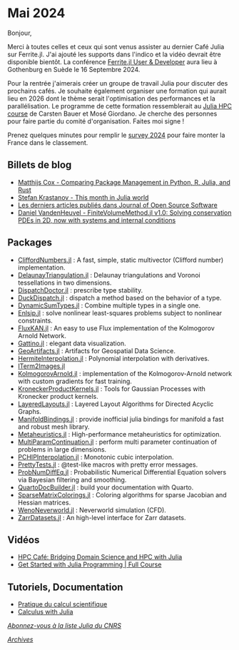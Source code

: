 # Mai 2024 

Bonjour, 

Merci à toutes celles et ceux qui sont venus assister au dernier Café Julia sur
Ferrite.jl. J'ai ajouté les supports dans l'indico et la vidéo
devrait être disponible bientôt. La conférence [Ferrite.jl User &
Developer](https://ferrite-fem.github.io/FerriteCon/)
aura lieu à Gothenburg en Suède le 16 Septembre 2024.

Pour la rentrée j'aimerais créer un groupe de travail Julia pour
discuter des prochains cafés.  Je souhaite également organiser une
formation qui aurait lieu en 2026 dont le thème serait l'optimisation
des performances et la parallélisation.  Le programme de cette
formation ressemblerait au [Julia HPC
course](https://github.com/carstenbauer/JuliaUCL24) de Carsten Bauer
et Mosé Giordano.  Je cherche des personnes pour faire partie du
comité d'organisation.  Faites moi signe !

Prenez quelques minutes pour remplir le [survey
2024](https://t.co/50xigbf2xb) pour faire monter la France dans le
classement. 


## Billets de blog

- [Matthijs Cox - Comparing Package Management in Python, R, Julia, and Rust](https://scientificcoder.com/comparing-package-management-in-python-r-julia-and-rust?utm_source=hashnode_blog_newsletter&utm_medium=email&utm_campaign=comparing-package-management-in-python-r-julia-and-rust)
- [Stefan Krastanov - This month in Julia world](https://discourse.julialang.org/c/community/news/66)
- [Les derniers articles publiés dans Journal of Open Source Software](https://joss.theoj.org/papers/in/Julia)
- [Daniel VandenHeuvel - FiniteVolumeMethod.jl v1.0: Solving conservation PDEs in 2D, now with systems and internal conditions](https://discourse.julialang.org/t/finitevolumemethod-jl-v1-0-solving-conservation-pdes-in-2d-now-with-systems-and-internal-conditions/103715)

## Packages

- [CliffordNumbers.jl](https://github.com/brainandforce/CliffordNumbers.jl) : A fast, simple, static multivector (Clifford number) implementation.
- [DelaunayTriangulation.jl](https://github.com/JuliaGeometry/DelaunayTriangulation.jl) : Delaunay triangulations and Voronoi tessellations in two dimensions.
- [DispatchDoctor.jl](https://github.com/MilesCranmer/DispatchDoctor.jl) : prescribe type stability.
- [DuckDispatch.jl](https://github.com/mrufsvold/DuckDispatch.jl) : dispatch a method based on the behavior of a type.
- [DynamicSumTypes.jl](https://github.com/JuliaDynamics/DynamicSumTypes.jl) : Combine multiple types in a single one.
- [Enlsip.jl](https://github.com/UncertainLab/Enlsip.jl) : solve nonlinear least-squares problems subject to nonlinear constraints.
- [FluxKAN.jl](https://github.com/cometscome/FluxKAN.jl) : An easy to use Flux implementation of the Kolmogorov Arnold Network. 
- [Gattino.jl](https://github.com/ChifiSource/Gattino.jl) : elegant data visualization.
- [GeoArtifacts.jl](https://github.com/JuliaEarth/GeoArtifacts.jl) : Artifacts for Geospatial Data Science.
- [HermiteInterpolation.jl](https://github.com/kbarros/HermiteInterpolation.jl) : Polynomial interpolation with derivatives.
- [ITerm2Images.jl](https://github.com/eschnett/ITerm2Images.jl)
- [KolmogorovArnold.jl](https://github.com/vpuri3/KolmogorovArnold.jl) : implementation of the Kolmogorov-Arnold network with custom gradients for fast training.
- [KroneckerProductKernels.jl](https://github.com/langfzac/KroneckerProductKernels.jl) : Tools for Gaussian Processes with Kronecker product kernels.
- [LayeredLayouts.jl](https://github.com/oxinabox/LayeredLayouts.jl) : Layered Layout Algorithms for Directed Acyclic Graphs.
- [ManifoldBindings.jl](https://github.com/jw3126/ManifoldBindings.jl) : provide inofficial julia bindings for manifold a fast and robust mesh library.
- [Metaheuristics.jl](https://github.com/jmejia8/Metaheuristics.jl) : High-performance metaheuristics for optimization.
- [MultiParamContinuation.jl](https://github.com/bifurcationkit/MultiParamContinuation.jl) : perform multi parameter continuation of problems in large dimensions.
- [PCHIPInterpolation.jl](https://github.com/gerlero/PCHIPInterpolation.jl) : Monotonic cubic interpolation.
- [PrettyTests.jl](https://github.com/tpapalex/PrettyTests.jl) : @test-like macros with pretty error messages.
- [ProbNumDiffEq.jl](https://github.com/nathanaelbosch/ProbNumDiffEq.jl) : Probabilistic Numerical Differential Equation solvers via Bayesian filtering and smoothing.
- [QuartoDocBuilder.jl](https://github.com/vituri/QuartoDocBuilder.jl) : build your documentation with Quarto.
- [SparseMatrixColorings.jl](https://github.com/gdalle/SparseMatrixColorings.jl) : Coloring algorithms for sparse Jacobian and Hessian matrices.
- [WenoNeverworld.jl](https://github.com/simone-silvestri/WenoNeverworld.jl) : Neverworld simulation (CFD).
- [ZarrDatasets.jl](https://github.com/JuliaGeo/ZarrDatasets.jl) : An high-level interface for Zarr datasets.

## Vidéos

- [HPC Café: Bridging Domain Science and HPC with Julia](https://youtu.be/ACqCny0L9V8?si=fDTmcKCCe38oJsmY)
- [Get Started with Julia Programming | Full Course](https://youtu.be/lZskxdMpYfE?si=4han_VMjRyilhg7j)

## Tutoriels, Documentation

- [Pratique du calcul scientifique](https://enpc-casc.github.io)
- [Calculus with Julia](https://jverzani.github.io/CalculusWithJuliaNotes.jl/)


[*Abonnez-vous à la liste Julia du CNRS*](https://listes.services.cnrs.fr/wws/subscribe/julia)

[*Archives*](https://pnavaro.github.io/NouvellesJulia)
